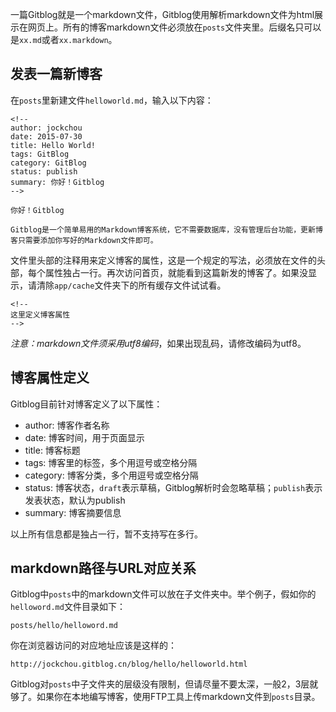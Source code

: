 <!--
author: jockchou
date: 2015-07-30
title: 编写Gitblog博客
tags: GitBlog
category: GitBlog
status: publish
summary: 一篇Gitblog就是一个markdown文件，Gitblog使用解析markdown文件为html展示在网页上。所有的博客markdown文件必须放在posts文件夹里。后缀名只可以是xx.md或者xx.markdown。
-->

一篇Gitblog就是一个markdown文件，Gitblog使用解析markdown文件为html展示在网页上。所有的博客markdown文件必须放在`posts`文件夹里。后缀名只可以是`xx.md`或者`xx.markdown`。

## 发表一篇新博客 ##

在`posts`里新建文件`helloworld.md`，输入以下内容：
```
<!--
author: jockchou
date: 2015-07-30
title: Hello World!
tags: GitBlog
category: GitBlog
status: publish
summary: 你好！Gitblog
-->

你好！Gitblog

Gitblog是一个简单易用的Markdown博客系统，它不需要数据库，没有管理后台功能，更新博客只需要添加你写好的Markdown文件即可。

```
文件里头部的注释用来定义博客的属性，这是一个规定的写法，必须放在文件的头部，每个属性独占一行。再次访问首页，就能看到这篇新发的博客了。如果没显示，请清除`app/cache`文件夹下的所有缓存文件试试看。

```
<!--
这里定义博客属性
-->
```

*注意：markdown文件须采用utf8编码*，如果出现乱码，请修改编码为utf8。


## 博客属性定义 ##

Gitblog目前针对博客定义了以下属性：

- author: 博客作者名称  
- date: 博客时间，用于页面显示  
- title: 博客标题  
- tags: 博客里的标签，多个用逗号或空格分隔  
- category: 博客分类，多个用逗号或空格分隔  
- status: 博客状态，`draft`表示草稿，Gitblog解析时会忽略草稿；`publish`表示发表状态，默认为publish  
- summary: 博客摘要信息  

以上所有信息都是独占一行，暂不支持写在多行。


## markdown路径与URL对应关系 ##

Gitblog中`posts`中的markdown文件可以放在子文件夹中。举个例子，假如你的`helloword.md`文件目录如下：

```
posts/hello/helloword.md
```
你在浏览器访问的对应地址应该是这样的：

```
http://jockchou.gitblog.cn/blog/hello/helloworld.html
```

Gitblog对`posts`中子文件夹的层级没有限制，但请尽量不要太深，一般2，3层就够了。如果你在本地编写博客，使用FTP工具上传markdown文件到`posts`目录。